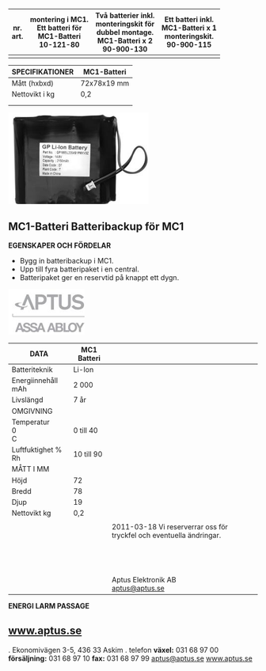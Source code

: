 | nr.<br>art. | montering i MC1.<br>Ett batteri för<br>MC1-Batteri<br>10-121-80 | Två batterier inkl.<br>monteringskit för<br>dubbel montage.<br>MC1-Batteri x 2<br>90-900-130 | Ett batteri inkl.<br>MC1-Batteri x 1<br>monteringskit.<br>90-900-115 |
|-------------|-----------------------------------------------------------------|----------------------------------------------------------------------------------------------|----------------------------------------------------------------------|
|             |                                                                 |                                                                                              |                                                                      |

| SPECIFIKATIONER | MC1-Batteri |
|-----------------|-------------|
| Mått (hxbxd)    | 72x78x19 mm |
| Nettovikt i kg  | 0,2         |
|                 |             |
|                 |             |

![](_page_0_Picture_2.jpeg)

## **MC1-Batteri Batteribackup för MC1**

**EGENSKAPER OCH FÖRDELAR**

- Bygg in batteribackup i MC1.
- Upp till fyra batteripaket i en central.
- Batteripaket ger en reservtid på knappt ett dygn.

![](_page_0_Picture_8.jpeg)

| DATA                 | MC1 Batteri |                                                                      |
|----------------------|-------------|----------------------------------------------------------------------|
| Batteriteknik        | Li-Ion      |                                                                      |
| Energiinnehåll mAh   | 2 000       |                                                                      |
| Livslängd            | 7 år        |                                                                      |
| OMGIVNING            |             |                                                                      |
| Temperatur<br>0<br>C | 0 till 40   |                                                                      |
| Luftfuktighet % Rh   | 10 till 90  |                                                                      |
| MÅTT I MM            |             |                                                                      |
| Höjd                 | 72          |                                                                      |
| Bredd                | 78          |                                                                      |
| Djup                 | 19          |                                                                      |
| Nettovikt kg         | 0,2         |                                                                      |
|                      |             |                                                                      |
|                      |             | 2011-03-18 Vi reserverrar oss för tryckfel och eventuella ändringar. |
|                      |             |                                                                      |
|                      |             |                                                                      |
|                      |             |                                                                      |
|                      |             |                                                                      |
|                      |             |                                                                      |
|                      |             |                                                                      |
|                      |             |                                                                      |
|                      |             |                                                                      |
|                      |             |                                                                      |
|                      |             |                                                                      |
|                      |             |                                                                      |
|                      |             |                                                                      |
|                      |             |                                                                      |
|                      |             | Aptus Elektronik AB<br>aptus@aptus.se                                |

**ENERGI LARM PASSAGE**

## **www.aptus.se**

. Ekonomivägen 3-5, 436 33 Askim . telefon **växel:** 031 68 97 00 **försäljning:** 031 68 97 10 **fax:** 031 68 97 99 aptus@aptus.se www.aptus.se